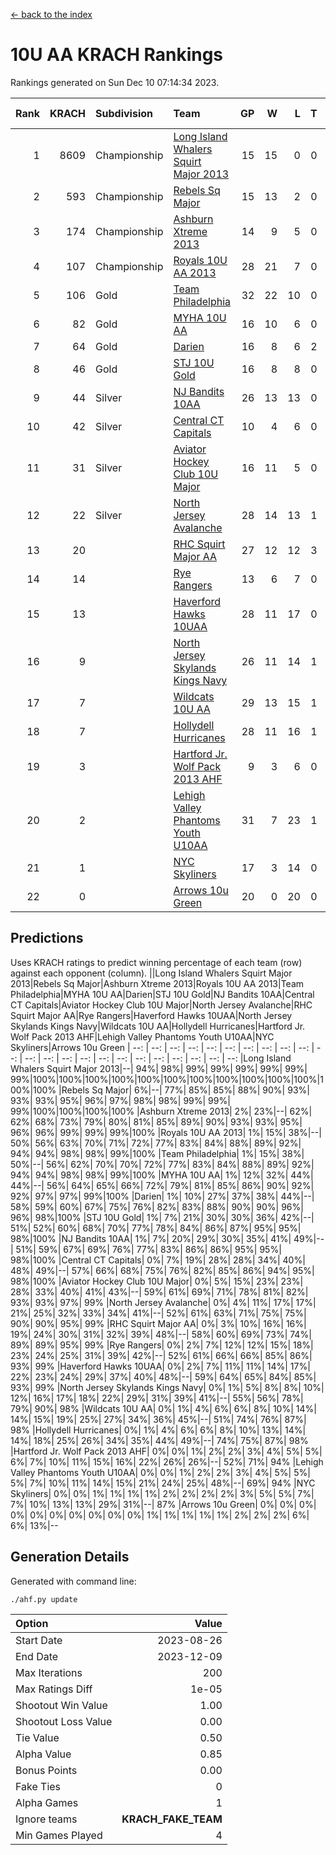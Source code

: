 [<- back to the index](readme.md)
# 10U AA KRACH Rankings
Rankings generated on Sun Dec 10 07:14:34 2023.

Rank|KRACH|Subdivision|Team|GP|W|L|T|OTW|OTL|SoS|Exp Wins|Win Diff
---:|---:|:---|:---|---:|---:|---:|---:|---:|---:|---:|---:|---:
1|8609|Championship|[Long Island Whalers Squirt Major 2013](https://gamesheetstats.com/seasons/3659/teams/140229/schedule)|15|15|0|0|0|0|100|15.8|-0.0
2|593|Championship|[Rebels Sq Major](https://gamesheetstats.com/seasons/3659/teams/140243/schedule)|15|13|2|0|1|0|590|13.9|0.0
3|174|Championship|[Ashburn Xtreme 2013](https://gamesheetstats.com/seasons/3659/teams/140230/schedule)|14|9|5|0|0|0|1228|9.9|0.0
4|107|Championship|[Royals 10U AA 2013](https://gamesheetstats.com/seasons/3659/teams/140237/schedule)|28|21|7|0|3|1|352|21.9|0.0
5|106|Gold|[Team Philadelphia](https://gamesheetstats.com/seasons/3659/teams/140238/schedule)|32|22|10|0|0|3|580|22.9|0.0
6|82|Gold|[MYHA 10U AA](https://gamesheetstats.com/seasons/3659/teams/140235/schedule)|16|10|6|0|0|0|577|10.9|0.0
7|64|Gold|[Darien](https://gamesheetstats.com/seasons/3659/teams/140245/schedule)|16|8|6|2|1|0|162|9.9|0.0
8|46|Gold|[STJ 10U Gold](https://gamesheetstats.com/seasons/3659/teams/140234/schedule)|16|8|8|0|2|1|560|8.9|0.0
9|44|Silver|[NJ Bandits 10AA](https://gamesheetstats.com/seasons/3659/teams/140232/schedule)|26|13|13|0|0|2|1005|13.9|0.0
10|42|Silver|[Central CT Capitals](https://gamesheetstats.com/seasons/3659/teams/140231/schedule)|10|4|6|0|0|0|930|4.9|0.0
11|31|Silver|[Aviator Hockey Club 10U Major](https://gamesheetstats.com/seasons/3659/teams/140244/schedule)|16|11|5|0|0|0|22|11.9|0.0
12|22|Silver|[North Jersey Avalanche](https://gamesheetstats.com/seasons/3659/teams/140249/schedule)|28|14|13|1|2|1|41|15.4|0.0
13|20||[RHC Squirt Major AA](https://gamesheetstats.com/seasons/3659/teams/140241/schedule)|27|12|12|3|1|0|344|14.4|0.0
14|14||[Rye Rangers](https://gamesheetstats.com/seasons/3659/teams/140242/schedule)|13|6|7|0|0|1|34|6.9|0.0
15|13||[Haverford Hawks 10UAA](https://gamesheetstats.com/seasons/3659/teams/140236/schedule)|28|11|17|0|0|0|65|11.9|0.0
16|9||[North Jersey Skylands Kings Navy](https://gamesheetstats.com/seasons/3659/teams/140247/schedule)|26|11|14|1|1|2|23|12.4|0.0
17|7||[Wildcats 10U AA](https://gamesheetstats.com/seasons/3659/teams/140250/schedule)|29|13|15|1|2|0|20|14.4|0.0
18|7||[Hollydell Hurricanes](https://gamesheetstats.com/seasons/3659/teams/140240/schedule)|28|11|16|1|0|1|348|12.4|0.0
19|3||[Hartford Jr. Wolf Pack 2013 AHF](https://gamesheetstats.com/seasons/3659/teams/140246/schedule)|9|3|6|0|1|0|69|3.9|0.0
20|2||[Lehigh Valley Phantoms Youth U10AA](https://gamesheetstats.com/seasons/3659/teams/140239/schedule)|31|7|23|1|0|1|298|8.4|0.0
21|1||[NYC Skyliners](https://gamesheetstats.com/seasons/3659/teams/140252/schedule)|17|3|14|0|0|0|16|3.9|0.0
22|0||[Arrows 10u Green](https://gamesheetstats.com/seasons/3659/teams/140251/schedule)|20|0|20|0|0|1|42|0.9|0.0

## Predictions
Uses KRACH ratings to predict winning percentage of each team (row) against each opponent (column).
||Long Island Whalers Squirt Major 2013|Rebels Sq Major|Ashburn Xtreme 2013|Royals 10U AA 2013|Team Philadelphia|MYHA 10U AA|Darien|STJ 10U Gold|NJ Bandits 10AA|Central CT Capitals|Aviator Hockey Club 10U Major|North Jersey Avalanche|RHC Squirt Major AA|Rye Rangers|Haverford Hawks 10UAA|North Jersey Skylands Kings Navy|Wildcats 10U AA|Hollydell Hurricanes|Hartford Jr. Wolf Pack 2013 AHF|Lehigh Valley Phantoms Youth U10AA|NYC Skyliners|Arrows 10u Green
| --: | --: | --: | --: | --: | --: | --: | --: | --: | --: | --: | --: | --: | --: | --: | --: | --: | --: | --: | --: | --: | --: | --: 
|Long Island Whalers Squirt Major 2013|--| 94%| 98%| 99%| 99%| 99%| 99%| 99%| 99%|100%|100%|100%|100%|100%|100%|100%|100%|100%|100%|100%|100%|100%
|Rebels Sq Major|  6%|--| 77%| 85%| 85%| 88%| 90%| 93%| 93%| 93%| 95%| 96%| 97%| 98%| 98%| 99%| 99%| 99%|100%|100%|100%|100%
|Ashburn Xtreme 2013|  2%| 23%|--| 62%| 62%| 68%| 73%| 79%| 80%| 81%| 85%| 89%| 90%| 93%| 93%| 95%| 96%| 96%| 99%| 99%| 99%|100%
|Royals 10U AA 2013|  1%| 15%| 38%|--| 50%| 56%| 63%| 70%| 71%| 72%| 77%| 83%| 84%| 88%| 89%| 92%| 94%| 94%| 98%| 98%| 99%|100%
|Team Philadelphia|  1%| 15%| 38%| 50%|--| 56%| 62%| 70%| 70%| 72%| 77%| 83%| 84%| 88%| 89%| 92%| 94%| 94%| 98%| 98%| 99%|100%
|MYHA 10U AA|  1%| 12%| 32%| 44%| 44%|--| 56%| 64%| 65%| 66%| 72%| 79%| 81%| 85%| 86%| 90%| 92%| 92%| 97%| 97%| 99%|100%
|Darien|  1%| 10%| 27%| 37%| 38%| 44%|--| 58%| 59%| 60%| 67%| 75%| 76%| 82%| 83%| 88%| 90%| 90%| 96%| 96%| 98%|100%
|STJ 10U Gold|  1%|  7%| 21%| 30%| 30%| 36%| 42%|--| 51%| 52%| 60%| 68%| 70%| 77%| 78%| 84%| 86%| 87%| 95%| 95%| 98%|100%
|NJ Bandits 10AA|  1%|  7%| 20%| 29%| 30%| 35%| 41%| 49%|--| 51%| 59%| 67%| 69%| 76%| 77%| 83%| 86%| 86%| 95%| 95%| 98%|100%
|Central CT Capitals|  0%|  7%| 19%| 28%| 28%| 34%| 40%| 48%| 49%|--| 57%| 66%| 68%| 75%| 76%| 82%| 85%| 86%| 94%| 95%| 98%|100%
|Aviator Hockey Club 10U Major|  0%|  5%| 15%| 23%| 23%| 28%| 33%| 40%| 41%| 43%|--| 59%| 61%| 69%| 71%| 78%| 81%| 82%| 93%| 93%| 97%| 99%
|North Jersey Avalanche|  0%|  4%| 11%| 17%| 17%| 21%| 25%| 32%| 33%| 34%| 41%|--| 52%| 61%| 63%| 71%| 75%| 75%| 90%| 90%| 95%| 99%
|RHC Squirt Major AA|  0%|  3%| 10%| 16%| 16%| 19%| 24%| 30%| 31%| 32%| 39%| 48%|--| 58%| 60%| 69%| 73%| 74%| 89%| 89%| 95%| 99%
|Rye Rangers|  0%|  2%|  7%| 12%| 12%| 15%| 18%| 23%| 24%| 25%| 31%| 39%| 42%|--| 52%| 61%| 66%| 66%| 85%| 86%| 93%| 99%
|Haverford Hawks 10UAA|  0%|  2%|  7%| 11%| 11%| 14%| 17%| 22%| 23%| 24%| 29%| 37%| 40%| 48%|--| 59%| 64%| 65%| 84%| 85%| 93%| 99%
|North Jersey Skylands Kings Navy|  0%|  1%|  5%|  8%|  8%| 10%| 12%| 16%| 17%| 18%| 22%| 29%| 31%| 39%| 41%|--| 55%| 56%| 78%| 79%| 90%| 98%
|Wildcats 10U AA|  0%|  1%|  4%|  6%|  6%|  8%| 10%| 14%| 14%| 15%| 19%| 25%| 27%| 34%| 36%| 45%|--| 51%| 74%| 76%| 87%| 98%
|Hollydell Hurricanes|  0%|  1%|  4%|  6%|  6%|  8%| 10%| 13%| 14%| 14%| 18%| 25%| 26%| 34%| 35%| 44%| 49%|--| 74%| 75%| 87%| 98%
|Hartford Jr. Wolf Pack 2013 AHF|  0%|  0%|  1%|  2%|  2%|  3%|  4%|  5%|  5%|  6%|  7%| 10%| 11%| 15%| 16%| 22%| 26%| 26%|--| 52%| 71%| 94%
|Lehigh Valley Phantoms Youth U10AA|  0%|  0%|  1%|  2%|  2%|  3%|  4%|  5%|  5%|  5%|  7%| 10%| 11%| 14%| 15%| 21%| 24%| 25%| 48%|--| 69%| 94%
|NYC Skyliners|  0%|  0%|  1%|  1%|  1%|  1%|  2%|  2%|  2%|  2%|  3%|  5%|  5%|  7%|  7%| 10%| 13%| 13%| 29%| 31%|--| 87%
|Arrows 10u Green|  0%|  0%|  0%|  0%|  0%|  0%|  0%|  0%|  0%|  0%|  1%|  1%|  1%|  1%|  1%|  2%|  2%|  2%|  6%|  6%| 13%|--

## Generation Details

Generated with command line:
```
./ahf.py update
```

| Option | Value |
| :----- | ----: |
| Start Date | 2023-08-26 |
| End Date | 2023-12-09 |
| Max Iterations | 200 |
| Max Ratings Diff | 1e-05 |
| Shootout Win Value | 1.00 |
| Shootout Loss Value | 0.00 |
| Tie Value | 0.50 |
| Alpha Value | 0.85 |
| Bonus Points | 0.00 |
| Fake Ties | 0 |
| Alpha Games | 1 |
| Ignore teams | __KRACH_FAKE_TEAM__ |
| Min Games Played | 4 |

